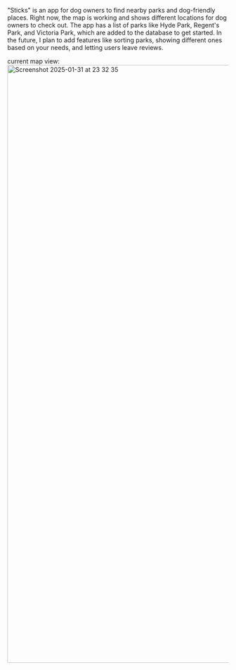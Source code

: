 "Sticks" is an app for dog owners to find nearby parks and dog-friendly places. Right now, the map is working and shows different locations for dog owners to check out. The app has a list of parks like Hyde Park, Regent's Park, and Victoria Park, which are added to the database to get started. In the future, I plan to add features like sorting parks, showing different ones based on your needs, and letting users leave reviews.

current map view: 
<img width="1358" alt="Screenshot 2025-01-31 at 23 32 35" src="https://github.com/user-attachments/assets/68ac4f1c-8e23-4a87-93bf-39296b19bbf1" />



